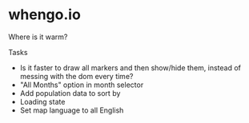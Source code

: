 whengo.io
=========

Where is it warm?

Tasks
* Is it faster to draw all markers and then show/hide them, instead of messing with the dom every time?
* "All Months" option in month selector
* Add population data to sort by
* Loading state
* Set map language to all English


